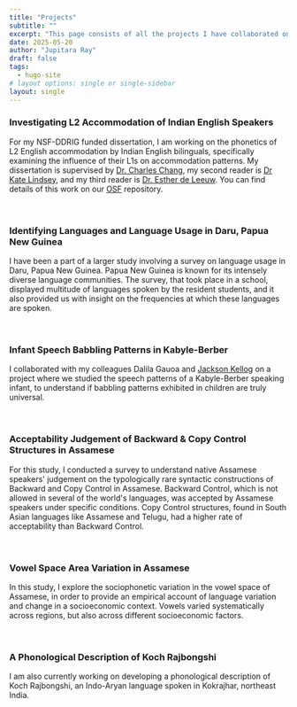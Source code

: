 ```yaml
---
title: "Projects"
subtitle: ""
excerpt: "This page consists of all the projects I have collaborated on and worked on individually. "
date: 2025-05-20
author: "Jupitara Ray"
draft: false
tags:
  - hugo-site
# layout options: single or single-sidebar
layout: single
---
```


### Investigating L2 Accommodation of Indian English Speakers
For my NSF-DDRIG funded dissertation, I am working on the phonetics of L2 English accommodation by Indian English bilinguals, 
specifically examining the influence of their L1s on accommodation patterns. 
My dissertation is supervised by [Dr. Charles Chang](https://cbchang.com/), 
my second reader is [Dr Kate Lindsey](https://www.bu.edu/linguistics/profile/kat-lindsey/), and 
my third reader is [Dr. Esther de Leeuw](https://www.unil.ch/angl/en/home/menuinst/staff/english-linguistics/de-leeuw-esther.html). 
You can find details of this work on our [OSF](https://osf.io/t5cm6/) repository. 
<br/><br/><br/>

### Identifying Languages and Language Usage in Daru, Papua New Guinea
I have been a part of a larger study involving a survey on language usage in Daru, Papua New Guinea. 
Papua New Guinea is known for its intensely diverse language communities. The survey, that took place in a school, 
displayed multitude of languages spoken by the resident students, and it also provided us with insight on the 
frequencies at which these languages are spoken. 
<br/><br/><br/>

### Infant Speech Babbling Patterns in Kabyle-Berber
I collaborated with my colleagues Dalila Gauoa and [Jackson Kellog](https://kellogglinguistics.wixsite.com/ling) 
on a project where we studied the speech patterns of a Kabyle-Berber speaking infant, 
to understand if babbling patterns exhibited in children are truly universal. 
<br/><br/><br/>

### Acceptability Judgement of Backward & Copy Control Structures in Assamese
For this study, I conducted a survey to understand native Assamese speakers' judgement on the 
typologically rare syntactic constructions of Backward and Copy Control  in Assamese. 
Backward Control, which is not allowed in several of the world's languages, was accepted by Assamese speakers 
under specific conditions. Copy Control structures, found in South Asian languages like Assamese and Telugu, 
had a higher rate of acceptability than Backward Control.
<br/><br/><br/>

### Vowel Space Area Variation in Assamese  
In this study, I explore the sociophonetic variation in the vowel space of Assamese, 
in order to provide an empirical account of language variation and change in a socioeconomic context. 
Vowels varied systematically across regions, but also across different socioeconomic factors. 
<br/><br/><br/>

### A Phonological Description of Koch Rajbongshi
I am also currently working on developing a phonological description of Koch Rajbongshi, an Indo-Aryan language spoken 
in Kokrajhar, northeast India.

